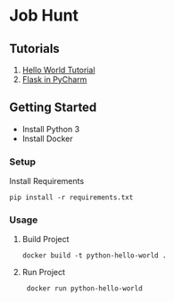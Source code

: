 # Job Hunt

## Tutorials
1.  [Hello World Tutorial](https://dionmunk.com/posts/2020/04/22/hello-world-in-a-python-3-docker-container)
1. [Flask in PyCharm](https://medium.com/@mushtaque87/flask-in-pycharm-community-edition-c0f68400d91e)

## Getting Started
* Install Python 3
* Install Docker

### Setup

Install Requirements
```commandline
pip install -r requirements.txt
```

### Usage

1. Build Project
    ```commandline
    docker build -t python-hello-world . 
    ```

2. Run Project
    ```commandline
     docker run python-hello-world  
    ```